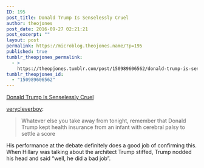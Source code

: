 ```yaml
---
ID: 195
post_title: Donald Trump Is Senselessly Cruel
author: theojones
post_date: 2016-09-27 02:21:21
post_excerpt: ""
layout: post
permalink: https://microblog.theojones.name/?p=195
published: true
tumblr_theopjones_permalink:
  - >
    https://theopjones.tumblr.com/post/150989606562/donald-trump-is-senselessly-cruel
tumblr_theopjones_id:
  - "150989606562"
---
```

<a href='http://www.theatlantic.com/politics/archive/2016/09/donald-trumps-cruel-streak/501554/?utm_source=feed'>Donald Trump Is Senselessly Cruel</a><div class="link_description"><p><a href="http://verycleverboy.tumblr.com/post/150985042342/donald-trump-is-senselessly-cruel" class="tumblr_blog">verycleverboy</a>:</p><blockquote><p>Whatever else you take away from tonight, remember that Donald Trump kept health insurance from an infant with cerebral palsy to settle a score

</p></blockquote>
<p>His performance at the debate definitely does a good job of confirming this. When Hillary was talking about the architect Trump stiffed, Trump nodded his head and said &ldquo;well, he did a bad job&rdquo;. </p></div>
